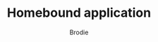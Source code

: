---
layout: post
title: Homebound application
author: Brodie
section: patron-services
categories: [patron-services, brodie]
audience: ""
keywords: ""
goals: ""
actions: ""
---